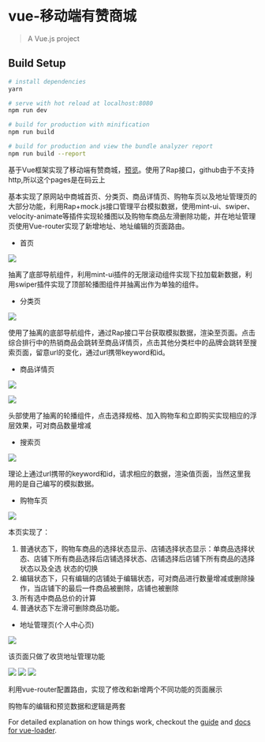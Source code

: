 # vue-移动端有赞商城

> A Vue.js project

## Build Setup

``` bash
# install dependencies
yarn

# serve with hot reload at localhost:8080
npm run dev

# build for production with minification
npm run build

# build for production and view the bundle analyzer report
npm run build --report
```

基于Vue框架实现了移动端有赞商城，[预览](http://bibi94.gitee.io/vue-youzan/dist/index.html)。使用了Rap接口，github由于不支持http,所以这个pages是在码云上

基本实现了原网站中商城首页、分类页、商品详情页、购物车页以及地址管理页的大部分功能，利用Rap+mock.js接口管理平台模拟数据，使用mint-ui、swiper、velocity-animate等插件实现轮播图以及购物车商品左滑删除功能，并在地址管理页使用Vue-router实现了新增地址、地址编辑的页面路由。

- 首页    

![](https://user-gold-cdn.xitu.io/2018/6/10/163ea0c00810dfc6?w=250&h=432&f=png&s=56255)

抽离了底部导航组件，利用mint-ui插件的无限滚动组件实现下拉加载新数据，利用swiper插件实现了顶部轮播图组件并抽离出作为单独的组件。

- 分类页

![](https://user-gold-cdn.xitu.io/2018/6/10/163ea0c007ff7342?w=250&h=432&f=png&s=35806)

使用了抽离的底部导航组件，通过Rap接口平台获取模拟数据，渲染至页面。点击综合排行中的热销商品会跳转至商品详情页，点击其他分类栏中的品牌会跳转至搜索页面，留意url的变化，通过url携带keyword和id。

- 商品详情页

![](https://user-gold-cdn.xitu.io/2018/6/10/163ea0c007e73da5?w=250&h=432&f=png&s=63017)

![](https://user-gold-cdn.xitu.io/2018/6/10/163ea0e1c7e03033?w=250&h=432&f=png&s=23506)

头部使用了抽离的轮播组件，点击选择规格、加入购物车和立即购买实现相应的浮层效果，可对商品数量增减

- 搜索页

![](https://user-gold-cdn.xitu.io/2018/6/10/163ea0c00a27af4f?w=250&h=432&f=png&s=38239)

理论上通过url携带的keyword和id，请求相应的数据，渲染值页面，当然这里我用的是自己编写的模拟数据。

- 购物车页

![](https://user-gold-cdn.xitu.io/2018/6/10/163ea0c00a5f4ebb?w=250&h=432&f=png&s=36856)


本页实现了：
 1. 普通状态下，购物车商品的选择状态显示、店铺选择状态显示：单商品选择状态、店铺下所有商品选择后店铺选择状态、店铺选择后店铺下所有商品的选择状态以及全选   状态的切换
 2. 编辑状态下，只有编辑的店铺处于编辑状态，可对商品进行数量增减或删除操作，当店铺下的最后一件商品被删除，店铺也被删除
 3. 所有选中商品总价的计算
 4. 普通状态下左滑可删除商品功能。

- 地址管理页(个人中心页)

![](https://user-gold-cdn.xitu.io/2018/6/10/163ea0c00a431e0a?imageView2/2/h/432)

该页面只做了收货地址管理功能

![](https://user-gold-cdn.xitu.io/2018/6/10/163ea0c04c39ca0d?w=250&h=432&f=png&s=18295)
![](https://user-gold-cdn.xitu.io/2018/6/10/163ea0c032638327?w=250&h=432&f=png&s=11278)
![](https://user-gold-cdn.xitu.io/2018/6/10/163ea0c02b5f985a?w=250&h=432&f=png&s=19642)

利用vue-router配置路由，实现了修改和新增两个不同功能的页面展示



 购物车的编辑和预览数据和逻辑是两套

For detailed explanation on how things work, checkout the [guide](http://vuejs-templates.github.io/webpack/) and [docs for vue-loader](http://vuejs.github.io/vue-loader).
